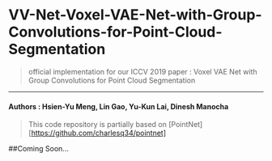 # VV-Net-Voxel-VAE-Net-with-Group-Convolutions-for-Point-Cloud-Segmentation
>official implementation for our ICCV 2019 paper : Voxel VAE Net with Group Convolutions for Point Cloud Segmentation
-------------------------------------------------------------------
#### Authors : Hsien-Yu Meng, Lin Gao, Yu-Kun Lai, Dinesh Manocha 
>This code repository is partially based on [PointNet][https://github.com/charlesq34/pointnet]

##Coming Soon...


